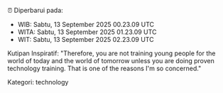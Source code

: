 ⏰ Diperbarui pada:
- WIB: Sabtu, 13 September 2025 00.23.09 UTC
- WITA: Sabtu, 13 September 2025 01.23.09 UTC
- WIT: Sabtu, 13 September 2025 02.23.09 UTC

Kutipan Inspiratif:
"Therefore, you are not training young people for the world of today and the world of tomorrow unless you are doing proven technology training. That is one of the reasons I'm so concerned."


Kategori: technology

